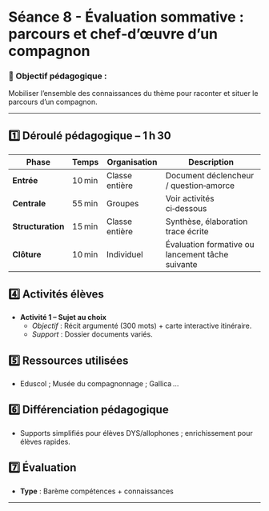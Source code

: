 # Séance 8 - Évaluation sommative : parcours et chef‑d’œuvre d’un compagnon

### 🎯 Objectif pédagogique :

Mobiliser l’ensemble des connaissances du thème pour raconter et situer le parcours d’un compagnon.

---

## **1️⃣ Déroulé pédagogique – 1 h 30**
| Phase | Temps | Organisation | Description |
|-------|-------|--------------|-------------|
| **Entrée** | 10 min | Classe entière | Document déclencheur / question‑amorce |
| **Centrale** | 55 min | Groupes | Voir activités ci‑dessous |
| **Structuration** | 15 min | Classe entière | Synthèse, élaboration trace écrite |
| **Clôture** | 10 min | Individuel | Évaluation formative ou lancement tâche suivante |

## **4️⃣ Activités élèves**

- **Activité 1 – Sujet au choix**  
  - *Objectif* : Récit argumenté (300 mots) + carte interactive itinéraire.  
  - *Support* : Dossier documents variés.  

## **5️⃣ Ressources utilisées**

- Eduscol ; Musée du compagnonnage ; Gallica …

## **6️⃣ Différenciation pédagogique**

- Supports simplifiés pour élèves DYS/allophones ; enrichissement pour élèves rapides.

## **7️⃣ Évaluation**

- **Type** : Barème compétences + connaissances

---
